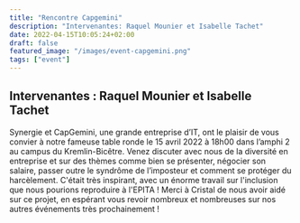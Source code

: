 ```yaml
---
title: "Rencontre Capgemini"
description: "Intervenantes: Raquel Mounier et Isabelle Tachet"
date: 2022-04-15T10:05:24+02:00
draft: false
featured_image: "/images/event-capgemini.png"
tags: ["event"]
---
```


## Intervenantes : Raquel Mounier et Isabelle Tachet

Synergie et CapGemini, une grande entreprise d’IT, ont le plaisir de vous convier à notre fameuse table ronde le 15 avril 2022 à 18h00 dans l’amphi 2 au campus du Kremlin-Bicêtre. Venez discuter avec nous de la diversité en entreprise et sur des thèmes comme bien se présenter, négocier son salaire, passer outre le syndrôme de l’imposteur et comment se protéger du harcèlement.
C'était très inspirant, avec un énorme travail sur l'inclusion que nous pourions reproduire à l'EPITA !
Merci à Cristal de nous avoir aidé sur ce projet, en espérant vous revoir nombreux et nombreuses sur nos autres événements très prochainement !
